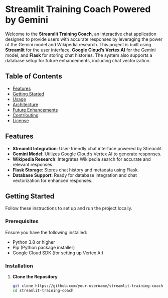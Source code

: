 # Streamlit Training Coach Powered by Gemini

Welcome to the **Streamlit Training Coach**, an interactive chat application designed to provide users with accurate responses by leveraging the power of the Gemini model and Wikipedia research. This project is built using **Streamlit** for the user interface, **Google Cloud’s Vertex AI** for the Gemini model, and **Flask** for storing chat histories. The system also supports a database setup for future enhancements, including chat vectorization.

## Table of Contents

- [Features](#features)
- [Getting Started](#getting-started)
- [Usage](#usage)
- [Architecture](#architecture)
- [Future Enhancements](#future-enhancements)
- [Contributing](#contributing)
- [License](#license)

## Features

- **Streamlit Integration**: User-friendly chat interface powered by Streamlit.
- **Gemini Model**: Utilizes Google Cloud’s Vertex AI to generate responses.
- **Wikipedia Research**: Integrates Wikipedia search for accurate and relevant responses.
- **Flask Storage**: Stores chat history and metadata using Flask.
- **Database Support**: Ready for database integration and chat vectorization for enhanced responses.

## Getting Started

Follow these instructions to set up and run the project locally.

### Prerequisites

Ensure you have the following installed:

- Python 3.8 or higher
- Pip (Python package installer)
- Google Cloud SDK (for setting up Vertex AI)

### Installation

1. **Clone the Repository**

   ```bash
   git clone https://github.com/your-username/streamlit-training-coach.git
   cd streamlit-training-coach
